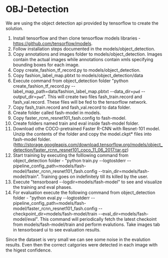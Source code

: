 # OBJ-Detection

We are using the object detection api provided by tensorflow to create the solution.

1. Install tensorflow and then clone tensorflow models libraries - https://github.com/tensorflow/models.
2. Follow installation steps documented in the models/object_detection.
3. Copy annotations and images folder to models/object_detection. Images contain the actual images while annotations contain xmls specifying bounding boxes for each image.
4. Copy create_fashion_tf_record.py to models/object_detection.
5. Copy fashion_label_map.pbtxt to models/object_detection/data
6. Execute command from object_detection folder "python create_fashion_tf_record.py     --label_map_path=data/fashion_label_map.pbtxt     --data_dir=`pwd`     --output_dir=`pwd`". 
This will create two files fash_train.record and fash_val.record. These files will be fed to the tensorflow network. 
7. Copy fash_train.record and fash_val.record to data folder.
8. Create folder called fash-model in models.
9. Copy faster_rcnn_resnet101_fash.config to fash-model.
10. Create folders named train and eval inside fash-model folder.
11. Download othe COCO-pretrained Faster R-CNN with Resnet-101 model. Unzip the contents of the folder and copy the model.ckpt* files into fash-model folder. (http://storage.googleapis.com/download.tensorflow.org/models/object_detection/faster_rcnn_resnet101_coco_11_06_2017.tar.gz)
12. Start training by executing the folllowing command from object_detection folder - "python train.py     --logtostderr     --pipeline_config_path=models/fash-model/faster_rcnn_resnet101_fash.config  --train_dir=models/fash-model/train". 
Training goes on indefinitely till its killed by the user.
13. Execute "tensorboard --logdir=models/fash-model" to see and visualize the training and eval phases.
14. For evaluation execute the following command from object_detection folder - "python eval.py     --logtostderr     --pipeline_config_path=models/fash-model/faster_rcnn_resnet101_fash.config     --checkpoint_dir=models/fash-model/train     --eval_dir=models/fash-model/eval". 
This command will periodically fetch the latest checkoint from models/fash-model/train and perform evalutions. Take images tab in tensorboard ui to see evaluation results. 

Since the dataset is very small we can see some noise in the evalution results. Even then the correct catgories were detected in each image with the higest confidence.
